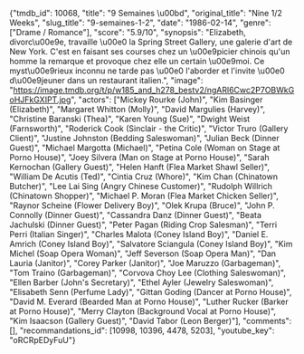 {"tmdb_id": 10068, "title": "9 Semaines \u00bd", "original_title": "Nine 1/2 Weeks", "slug_title": "9-semaines-1-2", "date": "1986-02-14", "genre": ["Drame / Romance"], "score": "5.9/10", "synopsis": "Elizabeth, divorc\u00e9e, travaille \u00e0 la Spring Street Gallery, une galerie d'art de New York. C'est en faisant ses courses chez un \u00e9picier chinois qu'un homme la remarque et provoque chez elle un certain \u00e9moi. Ce myst\u00e9rieux inconnu ne tarde pas \u00e0 l'aborder et l'invite \u00e0 d\u00e9jeuner dans un restaurant italien.", "image": "https://image.tmdb.org/t/p/w185_and_h278_bestv2/ngARl6Cwc2P7OBWkGoHJFkGXIPT.jpg", "actors": ["Mickey Rourke (John)", "Kim Basinger (Elizabeth)", "Margaret Whitton (Molly)", "David Margulies (Harvey)", "Christine Baranski (Thea)", "Karen Young (Sue)", "Dwight Weist (Farnsworth)", "Roderick Cook (Sinclair - the Critic)", "Victor Truro (Gallery Client)", "Justine Johnston (Bedding Saleswoman)", "Julian Beck (Dinner Guest)", "Michael Margotta (Michael)", "Petina Cole (Woman on Stage at Porno House)", "Joey Silvera (Man on Stage at Porno House)", "Sarah Kernochan (Gallery Guest)", "Helen Hanft (Flea Market Shawl Seller)", "William De Acutis (Ted)", "Cintia Cruz (Whore)", "Kim Chan (Chinatown Butcher)", "Lee Lai Sing (Angry Chinese Customer)", "Rudolph Willrich (Chinatown Shopper)", "Michael P. Moran (Flea Market Chicken Seller)", "Raynor Scheine (Flower Delivery Boy)", "Olek Krupa (Bruce)", "John P. Connolly (Dinner Guest)", "Cassandra Danz (Dinner Guest)", "Beata Jachulski (Dinner Guest)", "Peter Pagan (Riding Crop Salesman)", "Terri Perri (Italian Singer)", "Charles Malota (Coney Island Boy)", "Daniel E. Amrich (Coney Island Boy)", "Salvatore Sciangula (Coney Island Boy)", "Kim Michel (Soap Opera Woman)", "Jeff Severson (Soap Opera Man)", "Dan Lauria (Janitor)", "Corey Parker (Janitor)", "Joe Maruzzo (Garbageman)", "Tom Traino (Garbageman)", "Corvova Choy Lee (Clothing Saleswoman)", "Ellen Barber (John's Secretary)", "Ethel Ayler (Jewelry Saleswoman)", "Elisabeth Senn (Perfume Lady)", "Gittan Goding (Dancer at Porno House)", "David M. Everard (Bearded Man at Porno House)", "Luther Rucker (Barker at Porno House)", "Merry Clayton (Background Vocal at Porno House)", "Kim Isaacson (Gallery Guest)", "David Tabor (Leon Berger)"], "comments": [], "recommandations_id": [10998, 10396, 4478, 5203], "youtube_key": "oRCRpEDyFuU"}